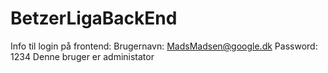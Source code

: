 # BetzerLigaBackEnd
Info til login på frontend:
Brugernavn: MadsMadsen@google.dk
Password: 1234
Denne bruger er administator
